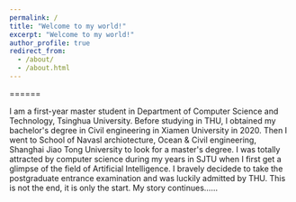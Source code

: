 ```yaml
---
permalink: /
title: "Welcome to my world!"
excerpt: "Welcome to my world!"
author_profile: true
redirect_from: 
  - /about/
  - /about.html
---
```


======

I am a first-year master student in Department of Computer Science and Technology, Tsinghua University. Before studying in THU, I obtained my bachelor's degree in Civil engineering in Xiamen University in 2020. Then I went to School of Navasl archiotecture, Ocean & Civil engineering, Shanghai Jiao Tong University to look for a master's degree. I was totally attracted by computer science during my years in SJTU when I first get a glimpse of the field of Artificial Intelligence. I bravely decidede to take the postgraduate entrance examination and was luckily admitted by THU. This is not the end, it is only the start. My story continues……
